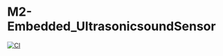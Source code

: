 # M2-Embedded_UltrasonicsoundSensor

[![CI](https://github.com/Virajsawant619/M2-Embedded_UltrasonicsoundSensor/actions/workflows/main.yml/badge.svg)](https://github.com/Virajsawant619/M2-Embedded_UltrasonicsoundSensor/actions/workflows/main.yml)

